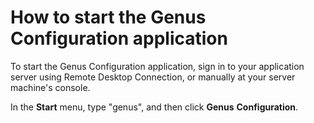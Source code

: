 # How to start the Genus Configuration application

To start the Genus Configuration application, sign in to your application server using Remote Desktop Connection, or manually at your server machine's console.

In the **Start** menu, type "genus", and then click **Genus** **Configuration**.